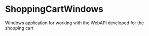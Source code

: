 # ShoppingCartWindows
Windows application for working with the WebAPI developed for the shopping cart 
